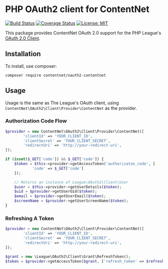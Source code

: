 # PHP OAuth2 client for ContentNet

[![Build Status](https://travis-ci.org/ContentNet/oauth2-contentnet.svg?branch=master)](https://travis-ci.org/ContentNet/oauth2-contentnet)
[![Coverage Status](https://coveralls.io/repos/github/ContentNet/oauth2-contentnet/badge.svg?branch=master)](https://coveralls.io/github/ContentNet/oauth2-contentnet?branch=master)
[![License: MIT](https://img.shields.io/badge/License-MIT-yellow.svg)](https://raw.githubusercontent.com/ContentNet/oauth2-contentnet/master/LICENSE)

This package provides ContentNet OAuth 2.0 support for the PHP League's [OAuth 2.0 Client](https://github.com/thephpleague/oauth2-client).

## Installation

To install, use composer:

```
composer require contentnet/oauth2-contentnet
```

## Usage

Usage is the same as The League's OAuth client, using `ContentNet\OAuth2\Client\Provider\ContentNet` as the provider.

### Authorization Code Flow

```php
$provider = new ContentNet\OAuth2\Client\Provider\ContentNet([
        'clientId' => 'YOUR_CLIENT_ID',
        'clientSecret' => 'YOUR_CLIENT_SECRET',
        'redirectUri' => 'http://your-redirect-uri',
]);

if (isset($_GET['code']) && $_GET['code']) {
    $token = $this->provider->getAccessToken('authorizaton_code', [
            'code' => $_GET['code']
    ]);

    // Returns an instance of League\OAuth2\Client\User
    $user = $this->provider->getUserDetails($token);
    $uid = $provider->getUserUid($token);
    $email = $provider->getUserEmail($token);
    $screenName = $provider->getUserScreenName($token);
}
```

### Refreshing A Token

```php
$provider = new ContentNet\OAuth2\Client\Provider\ContentNet([
        'clientId' => 'YOUR_CLIENT_ID',
        'clientSecret' => 'YOUR_CLIENT_SECRET',
        'redirectUri' => 'http://your-redirect-uri',
]);

$grant = new \League\OAuth2\Client\Grant\RefreshToken();
$token = $provider->getAccessToken($grant, ['refresh_token' => $refreshToken]);
```
